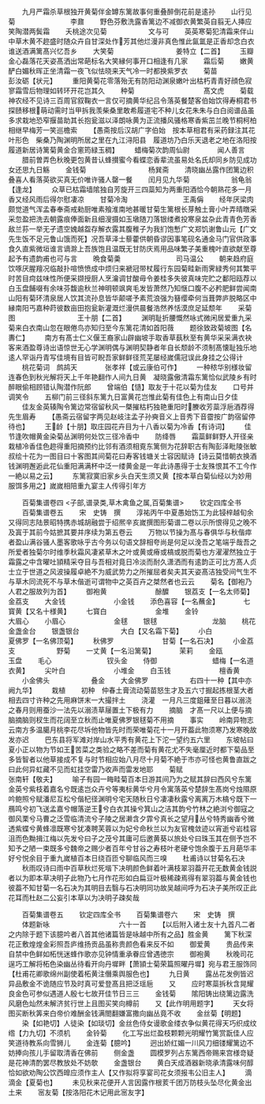 <!-- { "loadSidebar": true } -->
　　九月严霜杀草根独开黄菊伴金罇东篱故事何重叠醉倒花前是逺孙
　　山行见菊　　　　　　　　李鼐
　　野色芬敷洗露香篱边不减御衣黄繁英自翦无人挿应笑陶潜两鬓霜
　　夭桃途次见菊　　　　　　文与可
　　英英寒菊犯清霜来伴山中草木黄不趂盛时随众卉自甘深处作芳其他烂漫非真色惟此氤氲是正香却念白衣谁送酒满篱髙兴忆吾乡
　　大笑菊　　　　　　　　　姜特立【二首】
　　玉瓣金心磊落花天姿髙洒出常葩标名大笑縁何事开口相逢有几家
　　霜后菊
　　嫩黄酽白媚秋晖正坐清霜一夜飞似怯晓来天气冷一时都换紫罗衣
　　菊苗　　　　　　　　　　彭汝砺【状元】
　　重阳黄菊花零落殆无有防阳动渊泉嫩叶出枯朽青青好顔色寂寥霜雪后物理如转环开花岂其久
　　种菊　　　　　　　　　　髙文虎
　　菊载神农经不见诗三百周官叙鞠衣一言仅可摘黄华纪吕令落英餐楚客伯始饮得寿桐君书探赜移根萌动需时当甲拆我羡柴桑里敢希履道宅不种儿女花朱朱与白白阅谱品虽多求栽地恐窄揠苗助其长抱瓮滋以泽朗咏黄为正流播风骚格寒香紫茁兰晚节桐柯柏相继早梅芳一笑巡檐索
　　【愚斋按后汉胡广字伯始　按本草相君有采药録注其花叶形色　柴桑乃陶渊明所居之里在九江浔阳县　履道坊乃白乐天退老之地在洛阳按履道新居诗篱菊黄金合窻筠緑玉稠】
　　蜡梅菊次韵周仙尉　　　　闻人善言
　　腊前曽弄色秋晚更包黄昔认蜂攅蜜今看蝶恋香辈流虽易处名氏却同乡防见成功女还思九日觞
　　金钱菊　　　　　　　　　杨巽斋
　　清晓幽丛露作团篱边积叠喜人看落英欲买真无价唯许骚人罄一餐
　　闰月见九华菊　　　　　　翁龟翁【逢龙】
　　众草已枯霜墙隂独自芳旋开三四蘂知为两重阳酒恰今朝熟花多一月香又经风雨后得尔慰凄凉
　　甘菊冷淘　　　　　　　　王禹偁
　　经年厌梁肉颇觉道气浑孟春奉斋戒勑厨唯素飱淮南地甚暖甘菊生篱根长芽触土膏小叶弄晴暾采采忽盈把洗去朝露痕俸面新且细溲摄如玉墩随刀落银缕煮投寒泉盆杂此青青色芳香敌兰荪一举无孑遗空媿越盌存解衣露其腹稚子为我扪饱慙广文郑饥谢鲁山元【广文先生饭不足元鲁山饿而死】况吾草泽士藜藿供朝昏谬因事笔砚名通金马门官供政事食久直紫微垣谁言谪滁上吾族饱且温既无甘防庆焉用品味繁子美重槐叶直欲献至尊起予有遗韵甫也可与言
　　晩食菊羮　　　　　　　　司马温公
　　朝来趋府庭饮啄厌腥羶况临敲扑喧愤愤成中烦归来褫冠带杖履行东园菊畦新雨霁緑秀何其繁平时苦目疴兹味性所便采撷授厨人烹瀹调甘酸毋令姜桂多失彼真味完贮之鄱阳瓯荐以白玉盘餔啜有余味芬馥逾秋兰神明顿飒爽毛发皆萧然乃知惬口腹不必矜肥鲜尝闻南山阳有菊环清泉居人饮其流孙息皆华颠嗟予素荒浪强为簮缨牵何当葺弊庐脱略区中縁南阳丐嘉种莳彼数亩田抱瓮新灌溉烂漫供晨餐浩然养恬漠庶足延颓年
　　采菊图　　　　　　　　　王十朋【二首】
　　渊明耻折腰慨然咏式微闲居爱重九采菊来白衣南山忽在眼倦鸟亦知归至今东篱花清如首阳薇
　　题徐致政菊坡图【名夀仁】
　　南方有髙士仁义偃王裔家山辟幽坡手取香草蓺秋至有黄华采采满衣袂客来酒盈尊诗出语惊世无心学渊明偶与渊明契静者年自长颓龄不须制髙懐耻独乐地逺人罕诣丹青写佳境有目皆可睨吾家鲜鲜径荒芜屡经嵗儒冠误此身挂之公得计
　　桃花菊词　鹧鸪天　　　　张孝祥【或云康伯可作】
　　一种秾华别様妆留连春色到秋光解将天上千年艳翻作人间九日黄　凝晓露傲清霜东篱恰似武陵乡有时醉眼偷相顾错认陶潜作阮郎
　　曾端伯【慥】取友于十花以菊为佳友
　　口号并调笑令
　　五柳门前三径斜东篱九日富黄花岂惟此菊有佳色上有南山日夕佳
　　佳友金英辏陶令篱边常宿留秋风一槩摧枯朽独艳重阳时賸收芳蘂浮巵酒荐得先生眉寿
　　【愚斋云宿留字两见赵岐注孟子孙奭音义上音秀下音霤按广韵宿留停待也】
　　王龄【十朋】取庄园花卉目为十八香以菊为冷香【有诗词】
　　佳节逢吹帽黄金染菊丛渊明何处饮三径冷香中
　　防绛唇
　　霜蘂鲜鲜野人开径亲栽植冷香佳色趂得重阳摘预约比邻有酒须相覔东篱侧为花辞职古有陶彭泽毗陵张敏叔绘十花为一图目曰十客图其间菊花曰寿客钱塘关士容因赋诗【诗云莫惜朝衣换酒钱渊明邂逅此花仙重阳满满杯中泛一缕黄金是一年此诗愚得于士友殊恨其不工今作一絶以易之云】
　　东篱寂寞旧家乡头白天生须又黄【按本草白菊仙经以为妙用服饵多用之】嵗嵗相陪重九宴主人传得引年方

　　百菊集谱卷四
<子部,谱录类,草木禽鱼之属,百菊集谱>
　　钦定四库全书
　　百菊集谱卷五
　　宋　史铸　撰
　　淳祐丙午中夏愚始饬工为此锓梓越旬余又得同志陆景昭特携赤城胡融尝于绍熈辛亥嵗撰图形菊谱二卷以示所恨得见之晚不及寘于其前今姑摭其要并序续为第五卷云
　　万物以节操为髙与春俱华与秋偕瘁者盈山满谷骚人墨客歌咏乎古今务以句语文辞相夸尚是何足以浼吾之笔端乎哉吾之所爱者独菊尔时维季秋霜风凄紧草木之叶或黄或瘠或槁或脱而菊也方濯濯然独立于霜露之中含曜吐頴精采夺目与吾相对竟日冷淡而耐久潇洒而有逺韵正可比方髙人贞士立于世道之风波操履卓絶不为威武势力之所摧屈者矣夫其天姿髙洁独受间气生不与草木同流死不与草木偕逝可谓物中之英百卉之桀然者也云云
　　菊名【御袍乃人君之服故列为首】
　　御袍黄　　　　　　　酴醾
　　银荔支【一名太师菊】　　　　金荔支
　　大金钱　　　　　　　小金钱
　　添色喜容【一名蘸金】　　　　七寳黄【又名十様黄】
　　七寳白　　　　　　　金堆
　　金铃　　　　　　　　大眉心
　　小眉心　　　　　　　金毬
　　银毬　　　　　　　　龙脑
　　桃花　　　　　　　　金盏金台
　　银盏银台　　　　　　大白【又名霜下菊】
　　小白　　　　　　　　夏佛罗【一名佛顶菊】
　　秋佛罗　　　　　　　甘菊【一名石决】
　　小金荔支　　　　　　野菊
　　一丈黄【一名沿篱菊】　　　　茉莉
　　金瓯　　　　　　　　玉盘
　　毛心　　　　　　　　钗头金
　　侍御　　　　　　　　蜡梅【一名道衣黄】
　　尖叶白　　　　　　　小堆金
　　白玉钱　　　　　　　檀香黄
　　小金佛头　　　　　　叠金
　　大金佛罗　　　　　　右四十一种【其中亦阙九华】
　　栽植
　　初种　仲春土膏流动菊苗怒生才及五六寸掘起拣根茎大者相去四寸许种之先用麻饼末一大撮拌土
　　浇灌　一月凡三度鉏薙至日暮以溺浇之春月则用蚕沙一法先以溺渍草屦置土下极有力
　　摘脑　才髙一尺以上便与摘脑摘脑则杈生而花阔至立秋而止唯夏佛罗银毬菊不用摘
　　事实
　　岭南异物志云南方多温臈月桃李花尽坼他物皆先时而荣唯菊花十一月开葢此物须寒乃发寒晚故发亦迟
　　巴东县将军滩对岸山水平秀有黄花上下沱一望约五六里
　　东坡帖曰夏小正以物为节如王苦菜之类验之略不差而菊有黄花尤不失毫厘近时都下菊品至多皆智者以他草接成不复与时节相应始八月尽十月菊不絶于市亦可怪也黄鲁直跋之曰此何异虹藏不见而虹挂空雷乃收声而雷发地耶
　　菊赋　　　　　　　　　　张南轩【敬夫】
　　喻子有园一畮畦菊百本日游其间乃为之赋其辞曰西风兮东篱金英兮紫枝着嘉名兮既逺岂众卉兮等夷标黄华兮月令寓落英兮楚辞生髙岗兮烛隰原吟鲍照兮赋潘尼互松兮偕杞径渊明兮宅天随秋日兮凄凄秋露兮离离万木槁兮既下一鴈鸣兮初飞送孟嘉兮帽落逆王兮白衣其操兮箕山之洁其韵兮竹林之絶浏兮御寇之御风栗兮马曹之泛雪临清流兮子陵之居濑含夕霏兮真长之望月丛兮特秀幽香兮微透紫蝶兮黄蜂凛既寒兮犹凑聘芙蓉以为妃兮命秋兰以为友官槐敛迹以宵逝兮岩桂容沮而色黝揖江梅以先发兮曰子之茂兮其庸可后邀黄葵以旅处兮曰珠玉其在侧予岂不知予之陋一束既多兮魏帝之赐少者百年兮甘谷之寿枝叶老硬兮饱余腹于五月葩华丰好兮悦余目于重九嵗植百本日绕百匝兮聊临风而三嗅
　　杜甫诗以甘菊名石决
　　秋雨叹诗曰雨中百草秋烂死堦下决明颜色鲜着叶满枝翠羽葢开花无数黄金钱説者以为即本草决明子此物乃七月作花形如白扁豆叶极稀疎焉得有翠羽葢与黄金钱也彼葢不知甘菊一名石决为其明目去翳与石决明同功故吴越间呼为石决子美所叹正此花耳而杜赵二公妄引本草以为决明子疎矣哉















　　百菊集谱卷五
　　钦定四库全书
　　百菊集谱卷六
　　宋　史铸　撰
　　体题新咏　　　　　　　　　　六十一首
　　【以后附入诸士友十九首凡二者之内除于题下该臆吟者八首其他诸篇皆是咏越中所有之品】胜金黄
　　篱下秋深花正敷煌煌金彩照吾庐维扬贡品虽称贵颜色看来反不如
　　御爱黄
　　贵品传来自禁中色鲜如柘恍迷蜂作歌亦见钟情重承眷应曾遇徳宗
　　御袍黄
　　秋晚司花逞巧工解将柘色染幽丛待看开向丹墀畔【萧頴士菊荣篇照曜丹墀】宛与君王服饰同【杜甫花卿歌绵州副使着柘黄注僭乘舆服色也】
　　九日黄
　　露丛花发例皆迟异品敷金不诡随应节及时真可爱登髙且把泛瑶巵
　　又
　　应时寒蘂拆秋含晃耀良金色可参似遇道人殷七七故开佳节日三三
　　金钱菊
　　隂阳铸出绕篱边露洗风磨色灿然未解济贫行世上且图买笑向樽前
　　又【此作明用题字】
　　天女将图买断秋筭来白帝价难酬金钱满閤翻嫌富撒向幽丛竟不收
　　金丝菊【明题】
　　染【如艳切】人徒染【如琰切】金丝色侍女谩歌金缕衣争似黄花得天巧织成纹绺【力九切】不须机
　　金铃菊
　　化工写出烂盈枝颗颗光明耀竹篱赏翫佳人应笑道待教系向雪狮儿
　　金连菊【臆吟】
　　迥出娇红媚一川风刀细镂耀篱边不妨捧向孩儿手留取清香在佛前
　　侧金盏
　　圆模罗列占东篱西帝赐来宫様竒疑是花神清酌罢尽教放处不妨欹
　　金盏银台
　　黄白天成酒器新晓承清露味何醇恰如欲劝陶公饮西皥应须作主人【又作拟将享宴司花女须报韦公旧主人】
　　滴滴金【夏菊也】
　　未见秋来花便开人言因露作根荄千团万防枝头坠尽化黄金出土来
　　宻友菊【按洛阳花木记用此宻友字】
